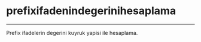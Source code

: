 # prefixifadenindegerinihesaplama
<hr>

Prefix ifadelerin degerini kuyruk yapisi ile hesaplama.<br>
